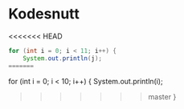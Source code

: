 # Kodesnutt

<<<<<<< HEAD
```java
for (int i = 0; i < 11; i++) {
    System.out.println(j);
=======
```
for (int i = 0; i < 10; i++) {
    System.out.println(i);
>>>>>>> master
}
```
